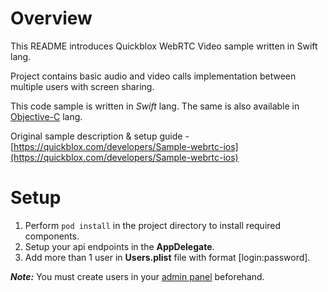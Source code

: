 # Overview
This README introduces Quickblox WebRTC Video sample written in Swift lang.

Project contains basic audio and video calls implementation between multiple users with screen sharing.

This code sample is written in *Swift* lang. The same is also available in [Objective-C](https://github.com/QuickBlox/quickblox-ios-sdk/blob/master/sample-videochat-webrtc/README.md) lang.

Original sample description & setup guide - [https://quickblox.com/developers/Sample-webrtc-ios](https://quickblox.com/developers/Sample-webrtc-ios)

# Setup
1. Perform `pod install` in the project directory to install required components.
2. Setup your api endpoints in the **AppDelegate**.
3. Add more than 1 user in **Users.plist** file with format [login:password].

**_Note:_** You must create users in your [admin panel](https://admin.quickblox.com) beforehand.
